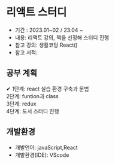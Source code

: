 #  리액트 스터디


- 기간 : 2023.01~02 / 23.04 ~
- 내용: 리액트 강의, 책을 선정해 스터디 진행 
- 참고 강의: 생활코딩 React()
- 참고 서적:



##  공부 계획 

✔ 1단계: react 실습 환경 구축과 문법  
  2단계: funtion과 class   
  3단계: redux  
  4단계: 도서 스터디 진행  



## 개발환경
- 개발언어: javaScript,React
- 개발환경(IDE): VScode

